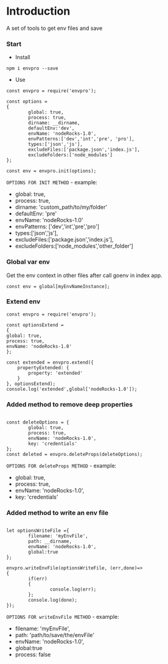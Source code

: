 # Introduction
A set of tools to get env files and save

### Start

- Install
```
npm i envpro --save
```
- Use
```
const envpro = require('envpro');

const options = 
{
        global: true,
        process: true,
        dirname: __dirname,
        defaultEnv:'dev',
        envName: 'nodeRocks-1.0',
        envPatterns:['dev','int','pre', 'pro'],
        types:['json','js'],
        excludeFiles:['package.json','index.js'],
        excludeFolders:['node_modules']
};

const env = envpro.init(options);

```
`OPTIONS FOR INIT METHOD` - example:
- global: true,
- process: true,
- dirname: 'custom_path/to/my/folder'
- defaultEnv: 'pre' 
- envName: 'nodeRocks-1.0'
- envPatterns: ['dev','int','pre','pro']
- types:['json','js'],
- excludeFiles:['package.json','index.js'],
- excludeFolders:['node_modules','other_folder']

### Global var env
Get the env context in other files after call goenv in index app.

```
const env = global[myEnvNameInstance];
```

### Extend env 
```
const envpro = require('envpro');
 
const optionsExtend = 
{
global: true,
process: true,
envName: 'nodeRocks-1.0'
};

const extended = envpro.extend({
	propertyExtended: {
		property: 'extended'
	}
}, optionsExtend);
console.log('extended',global['nodeRocks-1.0']);

```

### Added method to remove deep properties

```

const deleteOptions = {
        global: true,
        process: true,
        envName: 'nodeRocks-1.0',
        key: 'credentials'
};
const deleted = envpro.deleteProps(deleteOptions);

```

`OPTIONS FOR deleteProps METHOD` - example:
- global: true,
- process: true,
- envName: 'nodeRocks-1.0',
- key: 'credentials'

### Added method to write an env file

```

let optionsWriteFile ={
        filename: 'myEnvFile',
        path: __dirname,
        envName: 'nodeRocks-1.0',
        global:true
};

envpro.writeEnvFile(optionsWriteFile, (err,done)=> 
{
        if(err)
        {
                console.log(err);
        };
        console.log(done);
});

```

`OPTIONS FOR writeEnvFile METHOD` - example:
- filename: 'myEnvFile',
- path: 'path/to/save/the/envFile'
- envName: 'nodeRocks-1.0',
- global:true
- process: false